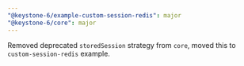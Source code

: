 ```yaml
---
"@keystone-6/example-custom-session-redis": major
"@keystone-6/core": major
---
```


Removed deprecated `storedSession` strategy from `core`, moved this to `custom-session-redis` example.
